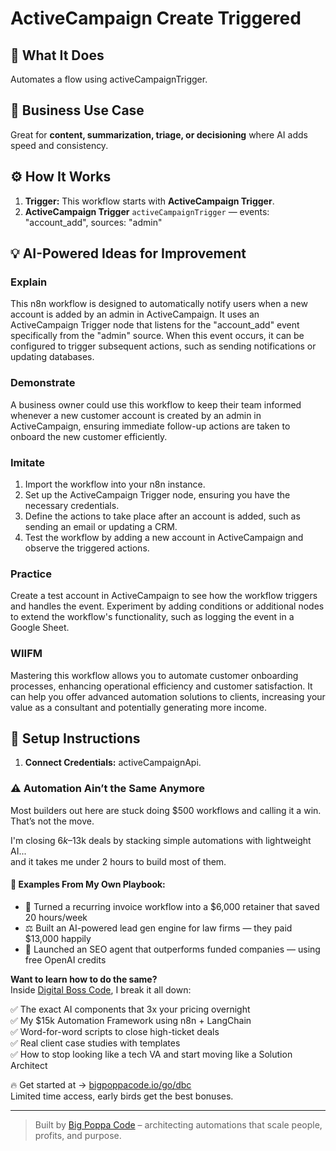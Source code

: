 # ActiveCampaign Create Triggered
  ## 🚀 What It Does
  Automates a flow using activeCampaignTrigger.
  
  ## 💼 Business Use Case
  Great for **content, summarization, triage, or decisioning** where AI adds speed and consistency.
  
  ## ⚙️ How It Works
  1. **Trigger:** This workflow starts with **ActiveCampaign Trigger**.
  2. **ActiveCampaign Trigger** `activeCampaignTrigger` — events: "account_add", sources: "admin"
  
  ## 💡 AI-Powered Ideas for Improvement
  ### Explain
This n8n workflow is designed to automatically notify users when a new account is added by an admin in ActiveCampaign. It uses an ActiveCampaign Trigger node that listens for the "account_add" event specifically from the "admin" source. When this event occurs, it can be configured to trigger subsequent actions, such as sending notifications or updating databases.

### Demonstrate
A business owner could use this workflow to keep their team informed whenever a new customer account is created by an admin in ActiveCampaign, ensuring immediate follow-up actions are taken to onboard the new customer efficiently.

### Imitate
1. Import the workflow into your n8n instance.
2. Set up the ActiveCampaign Trigger node, ensuring you have the necessary credentials.
3. Define the actions to take place after an account is added, such as sending an email or updating a CRM.
4. Test the workflow by adding a new account in ActiveCampaign and observe the triggered actions.

### Practice
Create a test account in ActiveCampaign to see how the workflow triggers and handles the event. Experiment by adding conditions or additional nodes to extend the workflow's functionality, such as logging the event in a Google Sheet.

### WIIFM
Mastering this workflow allows you to automate customer onboarding processes, enhancing operational efficiency and customer satisfaction. It can help you offer advanced automation solutions to clients, increasing your value as a consultant and potentially generating more income.
  
  ## 🔧 Setup Instructions
  1. **Connect Credentials:** activeCampaignApi.
  
### ⚠️ Automation Ain’t the Same Anymore

Most builders out here are stuck doing $500 workflows and calling it a win.  
That’s not the move.  

I'm closing $6k–$13k deals by stacking simple automations with lightweight AI...  
and it takes me under 2 hours to build most of them.

#### 🧠 Examples From My Own Playbook:
- 🔁 Turned a recurring invoice workflow into a $6,000 retainer that saved 20 hours/week  
- ⚖️ Built an AI-powered lead gen engine for law firms — they paid $13,000 happily  
- 🚀 Launched an SEO agent that outperforms funded companies — using free OpenAI credits  

**Want to learn how to do the same?**  
Inside [Digital Boss Code](https://bigpoppacode.io/go/dbc), I break it all down:

✅ The exact AI components that 3x your pricing overnight  
✅ My $15k Automation Framework using n8n + LangChain  
✅ Word-for-word scripts to close high-ticket deals  
✅ Real client case studies with templates  
✅ How to stop looking like a tech VA and start moving like a Solution Architect  

🔥 Get started at → [bigpoppacode.io/go/dbc](https://bigpoppacode.io/go/dbc)  
Limited time access, early birds get the best bonuses.

---
> Built by [Big Poppa Code](https://bigpoppacode.io) – architecting automations that scale people, profits, and purpose.
  
